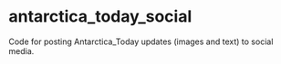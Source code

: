 # antarctica_today_social
Code for posting Antarctica_Today updates (images and text) to social media.
